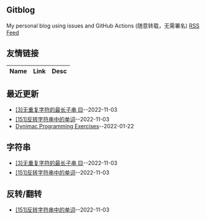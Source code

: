 ## Gitblog
My personal blog using issues and GitHub Actions (随意转载，无需署名)
[RSS Feed](https://raw.githubusercontent.com/imtsingyun/LeetCode/master/feed.xml)
## 友情链接
| Name | Link | Desc | 
 | ---- | ---- | ---- |
## 最近更新
- [[3]无重复字符的最长子串 🟨](https://github.com/imtsingyun/LeetCode/issues/3)--2022-11-03
- [[151]反转字符串中的单词](https://github.com/imtsingyun/LeetCode/issues/2)--2022-11-03
- [Dynimac Programming Exercises](https://github.com/imtsingyun/LeetCode/issues/1)--2022-01-22
## 字符串
- [[3]无重复字符的最长子串 🟨](https://github.com/imtsingyun/LeetCode/issues/3)--2022-11-03
- [[151]反转字符串中的单词](https://github.com/imtsingyun/LeetCode/issues/2)--2022-11-03
## 反转/翻转
- [[151]反转字符串中的单词](https://github.com/imtsingyun/LeetCode/issues/2)--2022-11-03
